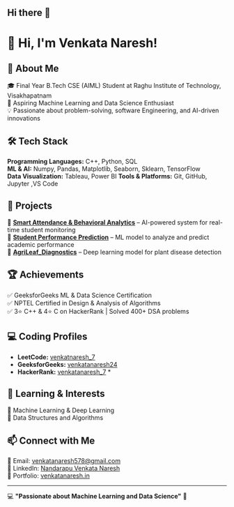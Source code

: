 ## Hi there 👋

# 👋 Hi, I'm Venkata Naresh!

## 🚀 About Me  
🎓 Final Year B.Tech CSE (AIML) Student at Raghu Institute of Technology, Visakhapatnam  
📌 Aspiring Machine Learning and Data Science Enthusiast  
💡 Passionate about problem-solving, software Engineering, and AI-driven innovations  

## 🛠️ Tech Stack  
**Programming Languages:** C++, Python, SQL   
**ML & AI:** Numpy, Pandas, Matplotlib, Seaborn, Sklearn, TensorFlow  
**Data Visualization:** Tableau, Power BI
**Tools & Platforms:** Git, GitHub, Jupyter ,VS Code  

## 📌 Projects  
🔹 **[Smart Attendance & Behavioral Analytics](#)** – AI-powered system for real-time student monitoring  
🔹 **[Student Performance Prediction](https://github.com/venkatanaresh4285/Machine-Learning-Project)** – ML model to analyze and predict academic performance  
🔹 **[AgriLeaf_Diagnostics](https://github.com/venkatanaresh4285/Potato-Disease)** – Deep learning model for plant disease detection  

## 🏆 Achievements  
✅ GeeksforGeeks ML & Data Science Certification  
✅ NPTEL Certified in Design & Analysis of Algorithms  
✅ 3⭐ C++ & 4⭐ C on HackerRank | Solved 400+ DSA problems  

## 💻 Coding Profiles  
- **LeetCode:** [venkatnaresh_7](https://leetcode.com/u/venkatnaresh_7/)  
- **GeeksforGeeks:** [venkatanaresh24](https://www.geeksforgeeks.org/user/venkatanaresh24/)  
- **HackerRank:** [venkatanaresh_7](https://www.hackerrank.com/profile/213j1a4285) *  

## 🌱 Learning & Interests  
🔹 Machine Learning & Deep Learning  
🔹 Data Structures and Algorithms

## 📫 Connect with Me  
📧 Email: venkatanaresh578@gmail.com  
💼 LinkedIn: [Nandarapu Venkata Naresh](https://www.linkedin.com/in/nandarapu-venkata-naresh/)  
📂 Portfolio: [venkatanaresh.in](https://venkatanaresh4285.github.io/venkatanaresh4285/) 

---

💻 **"Passionate about Machine Learning and Data Science"** 🚀
